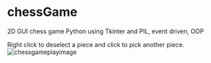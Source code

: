 # chessGame
2D GUI chess game Python using Tkinter and PIL, event driven, OOP

Right click to deselect a piece and click to pick another piece. 
![chessgameplayimage](https://raw.githubusercontent.com/fruffers/chessGame/tree/master/promote/game1.PNG)
